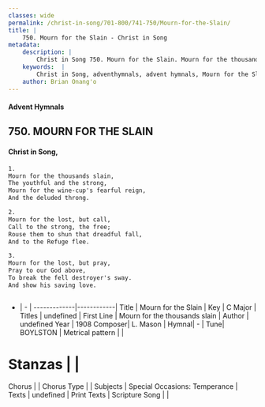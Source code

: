 ```yaml
---
classes: wide
permalink: /christ-in-song/701-800/741-750/Mourn-for-the-Slain/
title: |
    750. Mourn for the Slain - Christ in Song
metadata:
    description: |
        Christ in Song 750. Mourn for the Slain. Mourn for the thousands slain, The youthful and the strong, Mourn for the wine-cup's fearful reign, And the deluded throng.
    keywords:  |
        Christ in Song, adventhymnals, advent hymnals, Mourn for the Slain, Mourn for the thousands slain. 
    author: Brian Onang'o
---
```


#### Advent Hymnals
## 750. MOURN FOR THE SLAIN
####  Christ in Song,

```txt
1.
Mourn for the thousands slain,
The youthful and the strong,
Mourn for the wine-cup's fearful reign,
And the deluded throng.

2.
Mourn for the lost, but call,
Call to the strong, the free;
Rouse them to shun that dreadful fall,
And to the Refuge flee.

3.
Mourn for the lost, but pray,
Pray to our God above,
To break the fell destroyer's sway.
And show his saving love.



```

- |   -  |
-------------|------------|
Title | Mourn for the Slain |
Key | C Major |
Titles | undefined |
First Line | Mourn for the thousands slain |
Author | undefined
Year | 1908
Composer| L. Mason |
Hymnal|  - |
Tune| BOYLSTON |
Metrical pattern | |
# Stanzas |  |
Chorus |  |
Chorus Type |  |
Subjects | Special Occasions: Temperance |
Texts | undefined |
Print Texts | 
Scripture Song |  |
    
